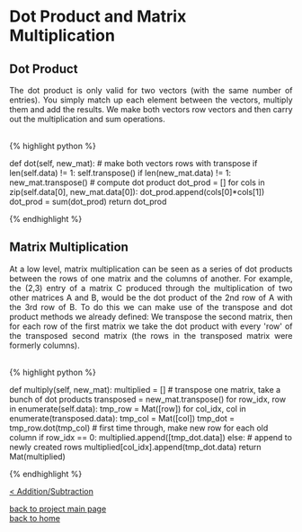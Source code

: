 # Dot Product and Matrix Multiplication
## Dot Product
<div style="text-align: justify">
The dot product is only valid for two vectors (with the same number of
entries). You simply match up each element between the vectors, multiply them
and add the results. We make both vectors row vectors and then carry out the
multiplication and sum operations.
</div><br/>

{% highlight python %}

def dot(self, new_mat):
    # make both vectors rows with transpose
    if len(self.data) != 1:
        self.transpose()
    if len(new_mat.data) != 1:
        new_mat.transpose()
    # compute dot product
    dot_prod = []
    for cols in zip(self.data[0], new_mat.data[0]):
        dot_prod.append(cols[0]*cols[1])
    dot_prod = sum(dot_prod)
    return dot_prod

{% endhighlight %}

## Matrix Multiplication
<div style="text-align: justify">
At a low level, matrix multiplication can be seen as a series of dot products
between the rows of one matrix and the columns of another. For example, the
(2,3) entry of a matrix C produced through the multiplication of two other
matrices A and B, would be the dot product of the 2nd row of A with the 3rd row
of B. To do this we can make use of the transpose and dot product methods we
already defined: We transpose the second matrix, then for each row of the first
matrix we take the dot product with every 'row' of the transposed second matrix
(the rows in the transposed matrix were formerly columns).
</div><br/>

{% highlight python %}

def multiply(self, new_mat):
    multiplied = []
    # transpose one matrix, take a bunch of dot products
    transposed = new_mat.transpose()
    for row_idx, row in enumerate(self.data):
        tmp_row = Mat([row])
        for col_idx, col in enumerate(transposed.data):
            tmp_col = Mat([col])
            tmp_dot = tmp_row.dot(tmp_col)
            # first time through, make new row for each old column
            if row_idx == 0:
                multiplied.append([tmp_dot.data])
            else:
                # append to newly created rows
                multiplied[col_idx].append(tmp_dot.data)
    return Mat(multiplied)

{% endhighlight %}

[< Addition/Subtraction](./addition_subtraction.md)

[back to project main page](./numpy_from_scratch.md)\
[back to home](../README.md)
